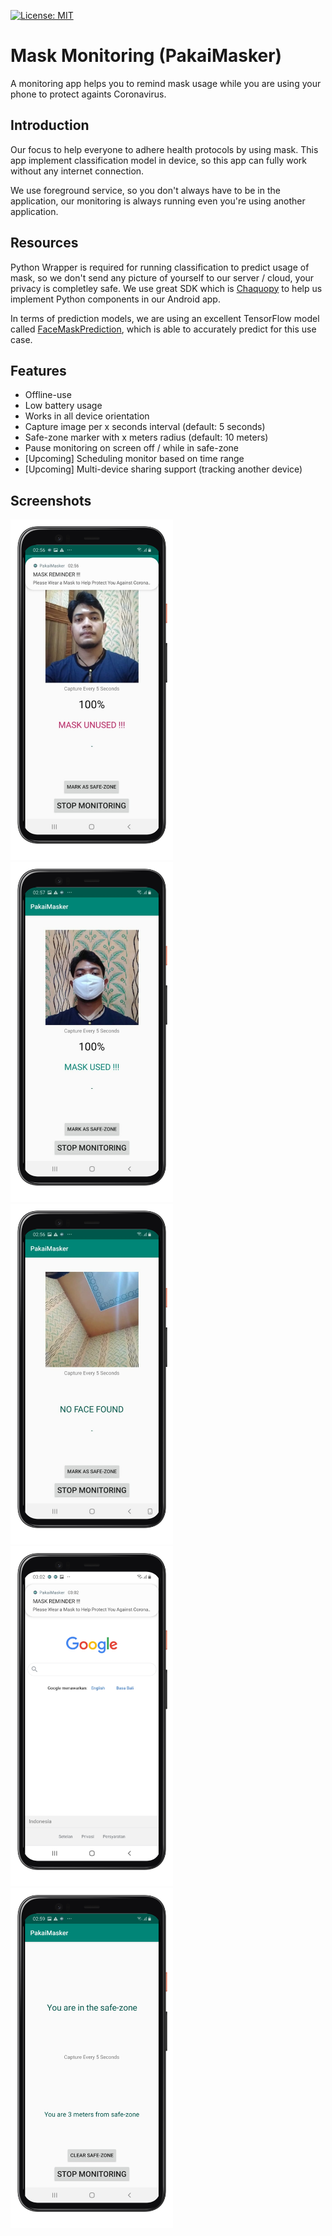 [![License: MIT](https://img.shields.io/badge/License-MIT-yellow.svg)](https://opensource.org/licenses/MIT)
# Mask Monitoring (PakaiMasker)
 
A monitoring app helps you to remind mask usage while you are using your phone to protect againts Coronavirus.

Introduction
------------

Our focus to help everyone to adhere health protocols by using mask. This app implement classification model in device, so this app can fully work without any internet connection. 

We use foreground service, so you don't always have to be in the application, our monitoring is always running even you're using another application.

Resources
------------

Python Wrapper is required for running classification to predict usage of mask, so we don't send any picture of yourself to our server / cloud, your privacy is completley safe. 
We use great SDK which is [Chaquopy](https://chaquo.com/chaquopy/) to help us implement Python components in our Android app.

In terms of prediction models, we are using an excellent TensorFlow model called [FaceMaskPrediction](https://github.com/AIZOOTech/FaceMaskDetection), which is able to accurately predict for this use case.

Features
------------

* Offline-use
* Low battery usage
* Works in all device orientation
* Capture image per x seconds interval (default: 5 seconds)
* Safe-zone marker with x meters radius (default: 10 meters)
* Pause monitoring on screen off / while in safe-zone
* [Upcoming] Scheduling monitor based on time range
* [Upcoming] Multi-device sharing support (tracking another device)


Screenshots
-----------

<p float="left">
<img src="https://github.com/aldipermanaetikaputra/mask-monitoring/raw/main/screenshots/unmasked.png" width="260" alt="Detected not using a mask">
<img src="https://github.com/aldipermanaetikaputra/mask-monitoring/raw/main/screenshots/masked.png" width="260" alt="Detected using a mask">
<img src="https://github.com/aldipermanaetikaputra/mask-monitoring/raw/main/screenshots/noface.png" width="260" alt="No face detected">
<img src="https://github.com/aldipermanaetikaputra/mask-monitoring/raw/main/screenshots/browsing.png" width="260" alt="Monitoring still running while browsing">
<img src="https://github.com/aldipermanaetikaputra/mask-monitoring/raw/main/screenshots/safezone.png" width="260" alt="Monitoring is paused when in safe-zone">
</p>
